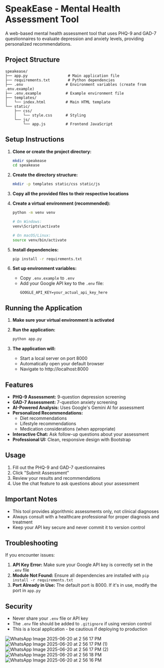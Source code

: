 # SpeakEase - Mental Health Assessment Tool

A web-based mental health assessment tool that uses PHQ-9 and GAD-7 questionnaires to evaluate depression and anxiety levels, providing personalized recommendations.

## Project Structure

```
speakease/
├── app.py                  # Main application file
├── requirements.txt        # Python dependencies
├── .env                   # Environment variables (create from .env.example)
├── .env.example           # Example environment file
├── templates/
│   └── index.html         # Main HTML template
└── static/
    ├── css/
    │   └── style.css      # Styling
    └── js/
        └── app.js         # Frontend JavaScript
```

## Setup Instructions

1. **Clone or create the project directory:**
   ```bash
   mkdir speakease
   cd speakease
   ```

2. **Create the directory structure:**
   ```bash
   mkdir -p templates static/css static/js
   ```

3. **Copy all the provided files to their respective locations**

4. **Create a virtual environment (recommended):**
   ```bash
   python -m venv venv
   
   # On Windows:
   venv\Scripts\activate
   
   # On macOS/Linux:
   source venv/bin/activate
   ```

5. **Install dependencies:**
   ```bash
   pip install -r requirements.txt
   ```

6. **Set up environment variables:**
   - Copy `.env.example` to `.env`
   - Add your Google API key to the `.env` file:
     ```
     GOOGLE_API_KEY=your_actual_api_key_here
     ```

## Running the Application

1. **Make sure your virtual environment is activated**

2. **Run the application:**
   ```bash
   python app.py
   ```

3. **The application will:**
   - Start a local server on port 8000
   - Automatically open your default browser
   - Navigate to http://localhost:8000

## Features

- **PHQ-9 Assessment:** 9-question depression screening
- **GAD-7 Assessment:** 7-question anxiety screening
- **AI-Powered Analysis:** Uses Google's Gemini AI for assessment
- **Personalized Recommendations:**
  - Diet recommendations
  - Lifestyle recommendations
  - Medication considerations (when appropriate)
- **Interactive Chat:** Ask follow-up questions about your assessment
- **Professional UI:** Clean, responsive design with Bootstrap

## Usage

1. Fill out the PHQ-9 and GAD-7 questionnaires
2. Click "Submit Assessment"
3. Review your results and recommendations
4. Use the chat feature to ask questions about your assessment

## Important Notes

- This tool provides algorithmic assessments only, not clinical diagnoses
- Always consult with a healthcare professional for proper diagnosis and treatment
- Keep your API key secure and never commit it to version control

## Troubleshooting

If you encounter issues:

1. **API Key Error:** Make sure your Google API key is correctly set in the `.env` file
2. **Module Not Found:** Ensure all dependencies are installed with `pip install -r requirements.txt`
3. **Port Already in Use:** The default port is 8000. If it's in use, modify the port in `app.py`

## Security

- Never share your `.env` file or API key
- The `.env` file should be added to `.gitignore` if using version control
- This is a local application - be cautious if deploying to production

![WhatsApp Image 2025-06-20 at 2 56 17 PM](https://github.com/user-attachments/assets/68168b3e-e650-4083-b4c0-e5d6f71523d1)
![WhatsApp Image 2025-06-20 at 2 56 17 PM (1)](https://github.com/user-attachments/assets/d146188f-8e17-48ea-91c4-ce97b897e9fe)
![WhatsApp Image 2025-06-20 at 2 56 17 PM (2)](https://github.com/user-attachments/assets/4aecc76c-0e21-4a02-a2a2-e94ef70e701e)
![WhatsApp Image 2025-06-20 at 2 56 18 PM](https://github.com/user-attachments/assets/70ba1d62-bbb1-4177-9eeb-ced25c336847)
![WhatsApp Image 2025-06-20 at 2 56 16 PM](https://github.com/user-attachments/assets/eb4c6afb-35ab-4cfe-8e5c-0bacb9d98b06)

